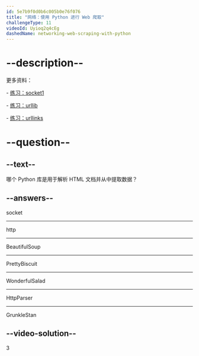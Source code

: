 ```yaml
---
id: 5e7b9f0d0b6c005b0e76f076
title: "网络：使用 Python 进行 Web 爬取"
challengeType: 11
videoId: Uyioq2q4cEg
dashedName: networking-web-scraping-with-python
---
```


# --description--

更多资料：

\- [练习：socket1](https://www.youtube.com/watch?v=dWLdI143W-g)

\- [练习：urllib](https://www.youtube.com/watch?v=8yis2DvbBkI)

\- [练习：urllinks](https://www.youtube.com/watch?v=g9flPDG9nnY)

# --question--

## --text--

哪个 Python 库是用于解析 HTML 文档并从中提取数据？

## --answers--

socket

---

http

---

BeautifulSoup

---

PrettyBiscuit

---

WonderfulSalad

---

HttpParser

---

GrunkleStan

## --video-solution--

3
